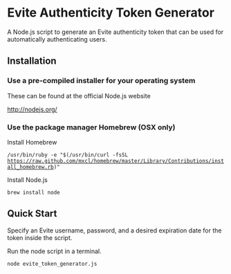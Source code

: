 # Evite Authenticity Token Generator

A Node.js script to generate an Evite authenticity token that can be used for automatically authenticating users.

## Installation
  
### Use a pre-compiled installer for your operating system

  These can be found at the official Node.js website

  http://nodejs.org/

### Use the package manager Homebrew (OSX only)

  Install Homebrew
  
  <code>/usr/bin/ruby -e "$(/usr/bin/curl -fsSL https://raw.github.com/mxcl/homebrew/master/Library/Contributions/install_homebrew.rb)"</code>
  
  Install Node.js
  
  <code>brew install node</code>

## Quick Start

  Specify an Evite username, password, and a desired expiration date for the token inside the script.
  
  Run the node script in a terminal.
  
  <code>node evite_token_generator.js</code>